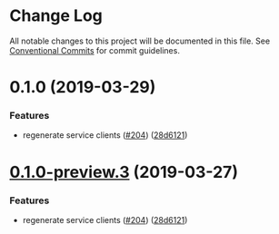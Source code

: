 # Change Log

All notable changes to this project will be documented in this file.
See [Conventional Commits](https://conventionalcommits.org) for commit guidelines.

# 0.1.0 (2019-03-29)


### Features

* regenerate service clients ([#204](https://github.com/AllanFly120/aws-sdk-js-v3-private/issues/204)) ([28d6121](https://github.com/AllanFly120/aws-sdk-js-v3-private/commit/28d6121))





# [0.1.0-preview.3](https://github.com/aws/aws-sdk-js-v3/compare/@aws-sdk/client-pinpoint-browser@0.1.0-preview.2...@aws-sdk/client-pinpoint-browser@0.1.0-preview.3) (2019-03-27)


### Features

* regenerate service clients ([#204](https://github.com/aws/aws-sdk-js-v3/issues/204)) ([28d6121](https://github.com/aws/aws-sdk-js-v3/commit/28d6121))
